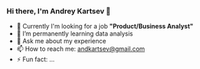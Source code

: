 ### Hi there, I'm Andrey Kartsev 👋



- 🔭 Currently I'm looking for a job **"Product/Business Analyst"**
- 🌱 I’m permanently learning data analysis
- 💬 Ask me about my experience
- 📫 How to reach me: andkartsev@gmail.com
- ⚡ Fun fact: ...

